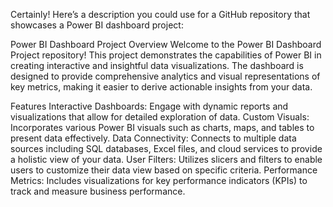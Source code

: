 
Certainly! Here’s a description you could use for a GitHub repository that showcases a Power BI dashboard project:

Power BI Dashboard Project
Overview
Welcome to the Power BI Dashboard Project repository! This project demonstrates the capabilities of Power BI in creating interactive and insightful data visualizations. The dashboard is designed to provide comprehensive analytics and visual representations of key metrics, making it easier to derive actionable insights from your data.

Features
Interactive Dashboards: Engage with dynamic reports and visualizations that allow for detailed exploration of data.
Custom Visuals: Incorporates various Power BI visuals such as charts, maps, and tables to present data effectively.
Data Connectivity: Connects to multiple data sources including SQL databases, Excel files, and cloud services to provide a holistic view of your data.
User Filters: Utilizes slicers and filters to enable users to customize their data view based on specific criteria.
Performance Metrics: Includes visualizations for key performance indicators (KPIs) to track and measure business performance.
